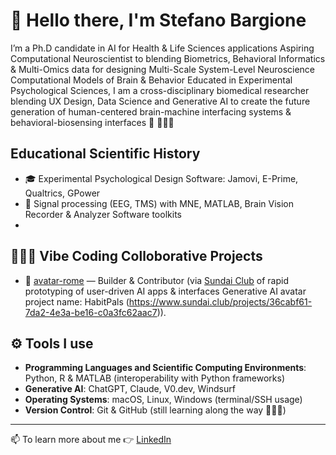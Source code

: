 # 👋 Hello there, I'm Stefano Bargione

I’m a Ph.D candidate in AI for Health & Life Sciences applications 
Aspiring Computational Neuroscientist to blending Biometrics, Behavioral Informatics & Multi-Omics data for designing Multi-Scale System-Level Neuroscience Computational Models of Brain & Behavior 
Educated in Experimental Psychological Sciences, I am a cross-disciplinary biomedical researcher blending UX Design, Data Science and Generative AI to create the future generation of human-centered brain-machine interfacing systems & behavioral-biosensing interfaces 🤖 🦾🦿🧠

## Educational Scientific History

- 🎓 Experimental Psychological Design Software: Jamovi, E-Prime, Qualtrics, GPower
- 🧬 Signal processing (EEG, TMS) with MNE, MATLAB, Brain Vision Recorder & Analyzer Software toolkits
- 
## 👨🏼‍💻 Vibe Coding Colloborative Projects  

- 🧪 [avatar-rome](https://github.com/ku894/avatar-rome) — Builder & Contributor (via [Sundai Club]([https://www.sundai.club/projects]) of rapid prototyping of user-driven AI apps & interfaces
 Generative AI avatar project name: HabitPals (https://www.sundai.club/projects/36cabf61-7da2-4e3a-be16-c0a3fc62aac7)).


## ⚙️ Tools I use

- **Programming Languages and Scientific Computing Environments**: Python, R & MATLAB (interoperability with Python frameworks)  
- **Generative AI**: ChatGPT, Claude, V0.dev, Windsurf  
- **Operating Systems**: macOS, Linux, Windows (terminal/SSH usage)
- **Version Control**: Git & GitHub (still learning along the way 👨🏼‍💻)

---

📫 To learn more about me 👉 [LinkedIn](https://www.linkedin.com/in/stefano-bargione)
